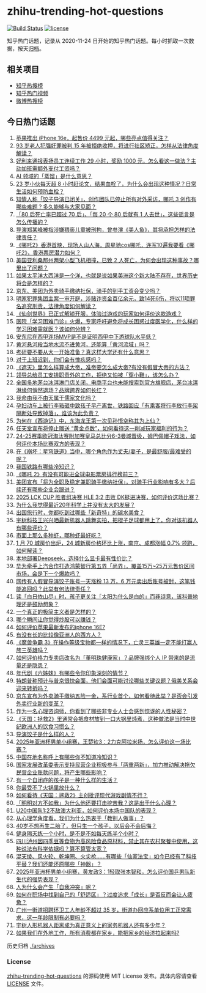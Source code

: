# zhihu-trending-hot-questions

[![Build Status](https://github.com/justjavac/zhihu-trending-hot-questions/workflows/ci/badge.svg?branch=master)](https://github.com/justjavac/zhihu-trending-hot-questions/actions)
[![license](https://img.shields.io/github/license/justjavac/zhihu-trending-hot-questions)](https://github.com/justjavac/zhihu-trending-hot-questions/blob/master/LICENSE)

知乎热门话题，记录从 2020-11-24
日开始的知乎热门话题。每小时抓取一次数据，按天[归档](./archives)。

## 相关项目

- [知乎热搜榜](https://github.com/justjavac/zhihu-trending-top-search)
- [知乎热门视频](https://github.com/justjavac/zhihu-trending-hot-video)
- [微博热搜榜](https://github.com/justjavac/weibo-trending-hot-search)

## 今日热门话题

<!-- BEGIN -->
<!-- 最后更新时间 Thu Feb 20 2025 11:24:24 GMT+0800 (China Standard Time) -->

1. [苹果推出 iPhone 16e，起售价 4499 元起，哪些亮点值得关注？](https://www.zhihu.com/question/12758269601)
1. [93 岁老人犯强奸罪被判 15 年被拒绝收押，将进行社区矫正，怎样从法律角度解读？](https://www.zhihu.com/question/12509091380)
1. [好利来通报表扬员工连续工作 29 小时，奖励 1000 元，怎么看这一做法？主动加班需额外支付工资吗？](https://www.zhihu.com/question/12733340488)
1. [AI 领域的「蒸馏」是什么意思？](https://www.zhihu.com/question/11070299700)
1. [23 岁小伙每天超 8 小时赶论文，结果血栓了，为什么会出现这种情况？日常生活如何预防血栓？](https://www.zhihu.com/question/12207491195)
1. [知情人称「饺子导演已闭关」，创作团队已停止所有对外采访，哪吒 3 创作有哪些难题？多久能够与大家见面？](https://www.zhihu.com/question/12719702912)
1. [「80 后死亡率已超过 70 后」、「每 20 个 80 后就有 1 人去世」，这些谣言是怎么传播的？](https://www.zhihu.com/question/12473719955)
1. [导演郑某峰被指涉嫌猥亵儿童被刑拘，曾参演《美人鱼》，其将承担怎样的法律责任？](https://www.zhihu.com/question/12744726327)
1. [《哪吒2》香港首映，现场人山人海，周星驰cos哪吒，连写10遍我要看《哪吒2》，香港票房潜力如何？](https://www.zhihu.com/question/12677630535)
1. [美国亚利桑那州两架小型飞机相撞，已致 2 人死亡，为何会出现这种事故？哪里出了问题？](https://www.zhihu.com/question/12773774636)
1. [如果太平洋大西洋是一个洋，也就是说如果美洲这个新大陆不存在，世界历史将会是怎样的？](https://www.zhihu.com/question/37370428)
1. [京东、美团为外卖骑手缴纳社保，骑手的到手工资会变少吗？](https://www.zhihu.com/question/12724987888)
1. [明家犯罪集团主案一审开庭，涉赌诈资金百亿余元，致14死6伤，将以11项罪名追究刑责，法律角度如何解读？](https://www.zhihu.com/question/12716438509)
1. [《仙剑世界》已正式解锁开服，体验过游戏的玩家如何评价这款游戏？](https://www.zhihu.com/question/12677270622)
1. [医院「学习困难门诊」火爆，专家呼吁避免将成长困惑过度医学化，什么样的学习困难需就医？该如何分辨？](https://www.zhihu.com/question/12219598833)
1. [安东尼在西甲连场MVP是不是证明西甲中下游球队水平低？](https://www.zhihu.com/question/12680426307)
1. [黄河悬河段当地水流不进黄河，还能算「黄河流域」吗？](https://www.zhihu.com/question/12375796592)
1. [考研要不要从大一开始准备？真这样大学还有什么意思？](https://www.zhihu.com/question/12445707654)
1. [对于上班迟到，你们会有愧疚感吗？](https://www.zhihu.com/question/12568435070)
1. [《遮天》里怎么样算成大帝，准帝要怎么成大帝?有没有假冒大帝的方法？](https://www.zhihu.com/question/506229247)
1. [领导总给员工安排职责外的工作，拒绝又怕被「穿小鞋」，该怎么办？](https://www.zhihu.com/question/11709464240)
1. [全国多地茅台冰淇淋门店关闭，电商平台也未能搜索到官方旗舰店，茅台冰淇淋缘何悄然退场？品牌跨界如何长红？](https://www.zhihu.com/question/12579653875)
1. [我命由我不由天属于儒家文化吗？](https://www.zhihu.com/question/12584836097)
1. [孕妇动车上被行李箱砸中致孩子早产离世，铁路回应「有乘客将行李放行李架隔断处导致掉落」，谁该为此负责？](https://www.zhihu.com/question/12688798765)
1. [为何在《西游记》中，东海龙王第一次见孙悟空称其为上仙？](https://www.zhihu.com/question/6707526939)
1. [任天堂宣布将停止赠送 “黄金点数”，如何看待这一削减玩家福利的行为？](https://www.zhihu.com/question/12613219403)
1. [24-25赛季欧冠淘汰赛附加赛皇马总比分6-3曼城晋级，姆巴佩帽子戏法，如何评价本场比赛双方的表现？](https://www.zhihu.com/question/12768242325)
1. [在《崩坏：星穹铁道》当中，哪个角色作为丈夫/妻子，是最舒服/最难受的呢？](https://www.zhihu.com/question/12562876174)
1. [我国铁路有哪些冷知识？](https://www.zhihu.com/question/346141048)
1. [《哪吒 2》有没有可能进全球电影票房排行榜前三？](https://www.zhihu.com/question/12549220154)
1. [美团宣布「将为全职及稳定兼职骑手缴纳社保」，对骑手行业影响有多大？后续还有哪些企业会跟进？](https://www.zhihu.com/question/12724448010)
1. [2025 LCK CUP 胜者组决赛 HLE 3:2 击败 DK挺进决赛，如何评价这场比赛？](https://www.zhihu.com/question/12738234708)
1. [为什么我觉得最近20年科学上并没有太大的发展？](https://www.zhihu.com/question/285196424)
1. [出国旅行时，你都吃到过哪些「新奇特」的碳水美食？](https://www.zhihu.com/question/11897547321)
1. [宇树科技王兴兴晒最新机器人跳舞实拍，把棍子足球都用上了，你对该机器人有哪些评价？](https://www.zhihu.com/question/12623773123)
1. [市面上那么多种虾，哪种虾最好吃？](https://www.zhihu.com/question/272244963)
1. [1 月 70 城房价出炉，24 城新房价格环比上涨，南京、成都涨幅 0.7% 领跑，如何解读？](https://www.zhihu.com/question/12678320400)
1. [本地部署Deepseek，选择什么显卡最有性价比？](https://www.zhihu.com/question/11406161717)
1. [华为牵手上汽合作打造鸿蒙智行第五界「尚界」，覆盖15万~25万元售价区间市场，会是下一个爆款吗？](https://www.zhihu.com/question/12579512982)
1. [网传有人假冒导演饺子账号一天涨粉 13 万，6 万元卖出后账号被封，这笔钱能追回吗？此举有何法律责任？](https://www.zhihu.com/question/12469628970)
1. [读「白日依山尽」时，孩子更关注「太阳为什么是白的」而非诗意，该科普地理还是鼓励想象？](https://www.zhihu.com/question/12491821627)
1. [一个真正的极简主义者是怎样的？](https://www.zhihu.com/question/65867716)
1. [哪个瞬间让你觉得炒股可以赚钱？](https://www.zhihu.com/question/794222195)
1. [如何评价苹果最新发布的iphone 16E?](https://www.zhihu.com/question/12656824648)
1. [有没有长的比较像亚洲人的西方人？](https://www.zhihu.com/question/276101920)
1. [《魔兽争霸 3》在操作等级宝物都一样的情况下，亡灵三英雄一定不能打赢人族三英雄吗？](https://www.zhihu.com/question/655875136)
1. [如何评价格力专卖店改名为「董明珠健康家」？品牌强绑个人 IP 带来的是流量还是隐患？](https://www.zhihu.com/question/12494263494)
1. [年代剧《六姊妹》有哪些令你印象深刻的情节？](https://www.zhihu.com/question/11197037034)
1. [特朗普称预计与普京很快会面，他们会面可能讨论哪些关键议题？俄美关系会迎来转折吗？](https://www.zhihu.com/question/12667994506)
1. [京东宣布为外卖骑手缴纳五险一金，系行业首个，如何看待此举？是否会引发外卖行业新的变革？](https://www.zhihu.com/question/12681819715)
1. [作为一名心理咨询师，你看到了哪些非专业人士会感到惊讶的人性秘密？](https://www.zhihu.com/question/660067674)
1. [《天国：拯救2》里通常会把食材放到一口大锅里炖煮，这种做法是当时中世纪欧洲人的饮食习惯么？](https://www.zhihu.com/question/11423758343)
1. [导演饺子是什么样的人？](https://www.zhihu.com/question/12075259279)
1. [2025年亚洲杯男单小组赛，王楚钦3：2力克阿拉米扬，怎么评价这一场比赛？](https://www.zhihu.com/question/12746187024)
1. [中国在地名称呼上有哪些你不知道冷知识？](https://www.zhihu.com/question/4593786459)
1. [国家发展改革委表示支持民营企业积极参与「两重两新」，加力推动解决拖欠民营企业账款问题，将产生哪些影响？](https://www.zhihu.com/question/12577642050)
1. [有一个自闭症的孩子是一种什么样的生活？](https://www.zhihu.com/question/318703953)
1. [你最受不了火锅里放什么？](https://www.zhihu.com/question/571810773)
1. [如何看待《天国：拯救2》主创批评现代游戏剧情不行？](https://www.zhihu.com/question/12576015989)
1. [「明明对方不如我」为什么他还要打击挖苦我？这是出于什么心理？](https://www.zhihu.com/question/12087982845)
1. [U20中国队1:2不敌澳大利亚，如何评价本场中国队的表现？](https://www.zhihu.com/question/12638283434)
1. [从心理学角度看，我们为什么热衷于「教别人做事」？](https://www.zhihu.com/question/12012219757)
1. [40岁不想再生二胎了，但只生一个孩子，以后会不会后悔？](https://www.zhihu.com/question/11515821280)
1. [健身隔天练一个小时，是不是不如每天练半个小时？](https://www.zhihu.com/question/11833291672)
1. [四川泸州因四季豆等食物为高风险食品原材料，禁止其在农村聚餐中使用，这种说法有科学依据吗？算不算管太宽？](https://www.zhihu.com/question/12686865040)
1. [混天绫、风火轮、乾坤圈、火尖枪……有哪些「仙家法宝」如今已经有了科技平替？我们还能还原哪些「神器」？](https://www.zhihu.com/question/11807664948)
1. [2025年亚洲杯男单小组赛，黄友政3：1轻取张本智和，怎么评价国乒男队新生代的强势表现？](https://www.zhihu.com/question/12703137516)
1. [人为什么会产生「自我冲突」呢？](https://www.zhihu.com/question/12274222707)
1. [如何在职场中找到自己的「舒适区」？过度追求「成长」是否反而会让人疲惫？](https://www.zhihu.com/question/12239546015)
1. [广州一街道招聘环卫工人年龄不超过 35 岁，街道办回应系单位用工正常需求，这一年龄限制有必要吗？](https://www.zhihu.com/question/12669959138)
1. [宇树人形机器人距离成为真正意义上的家务机器人还有多少年？](https://www.zhihu.com/question/11103790521)
1. [如果我们在外地工作，所有消费都在家乡，能把家乡的经济拉起来吗?](https://www.zhihu.com/question/11789566484)

<!-- END -->

历史归档 [./archives](./archives)

### License

[zhihu-trending-hot-questions](https://github.com/justjavac/zhihu-trending-hot-questions)
的源码使用 MIT License 发布。具体内容请查看 [LICENSE](./LICENSE) 文件。
